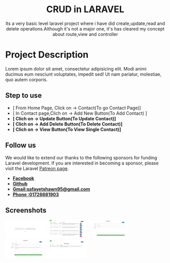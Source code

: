 <h1 align="center">CRUD in LARAVEL</h1>
<p align="center">Its a very basic level laravel project where i have did create,update,read and delete operations.Although it's not a major one, it's has cleared my concept about route,view and controller</p>



# Project Description

Lorem ipsum dolor sit amet, consectetur adipisicing elit. Modi animi ducimus eum nesciunt voluptates, impedit sed! Ut nam pariatur, molestiae, quo autem corporis.



## Step to use
- [ From Home Page, Click on -> Contact(To go Contact Page)]
- [ In Contact page,Clich on -> Add New Button(To Add Contact) ]
- **[ Clich on -> Update Button(To Update Contact)]**
- **[ Clich on -> Add Delete Button(To Delete Contact)]**
- **[ Clich on -> View Button(To View Single Contact)]**

## Follow us

We would like to extend our thanks to the following sponsors for funding Laravel development. If you are interested in becoming a sponsor, please visit the Laravel [Patreon page](https://patreon.com/taylorotwell).

- **[Facebook](https://www.facebook.com/safahait.sawon)**
- **[Github](https://github.com/Safayet-Shawn/)**
- **[Gmail:safayetshawn95@gmail.com](safayetshawn95@gmail.com)**
- **[Phone :01726681903](01726681903)**


## Screenshots
<img src="project-screenshot/1st.PNG" width="25%">
<img src="project-screenshot/2.cnt-table.PNG" width="25%">
<img src="project-screenshot/3.insert-data.PNG" width="25%">
<img src="project-screenshot/4.update-data.PNG" width="25%">
<img src="project-screenshot/5.view-single-data.PNG" width="25%">


